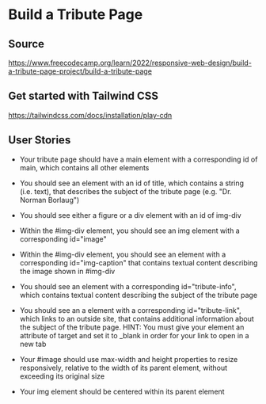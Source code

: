 # Build a Tribute Page

## Source

<https://www.freecodecamp.org/learn/2022/responsive-web-design/build-a-tribute-page-project/build-a-tribute-page>

## Get started with Tailwind CSS

<https://tailwindcss.com/docs/installation/play-cdn>

## User Stories

- Your tribute page should have a main element with a corresponding id of main, which contains all other elements

- You should see an element with an id of title, which contains a string (i.e. text), that describes the subject of the tribute page (e.g. "Dr. Norman Borlaug")

- You should see either a figure or a div element with an id of img-div

- Within the #img-div element, you should see an img element with a corresponding id="image"

- Within the #img-div element, you should see an element with a corresponding id="img-caption" that contains textual content describing the image shown in #img-div

- You should see an element with a corresponding id="tribute-info", which contains textual content describing the subject of the tribute page

- You should see an a element with a corresponding id="tribute-link", which links to an outside site, that contains additional information about the subject of the tribute page. HINT: You must give your element an attribute of target and set it to _blank in order for your link to open in a new tab

- Your #image should use max-width and height properties to resize responsively, relative to the width of its parent element, without exceeding its original size

- Your img element should be centered within its parent element
